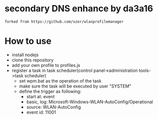# secondary DNS enhance by da3a16
	forked from https://github.com/xzer/wlanprofilemanager
# How to use

- install nodejs
- clone this repository
- add your own profile to profiles.js
- register a task in task scheduler(control panel->administration tools->task scheduler)
    - set wpm.bat as the operation of the task
    - make sure the task will be executed by user "SYSTEM"
    - define the trigger as following:
        - start at: event
        - basic, log: Microsoft-Windows-WLAN-AutoConfig/Operational
        - source: WLAN-AutoConfig
        - event id: 11001